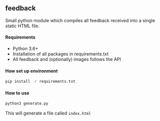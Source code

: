 feedback
--------

Small python module which compiles all feedback received into a single static HTML file.

#### Requirements
- Python 3.6+
- Installation of all packages in requirements.txt
- All feedback and (optionally) images follows the API

#### How set up environment
```bash
pip install -r requirements.txt
```

#### How to use
```bash
python3 generate.py
```

This will generate a file called `index.html`